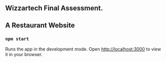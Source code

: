 ## Wizzartech Final Assessment.

## A Restaurant Website

### `npm start`

Runs the app in the development mode.
Open [http://localhost:3000](http://localhost:3000) to view it in your browser.
